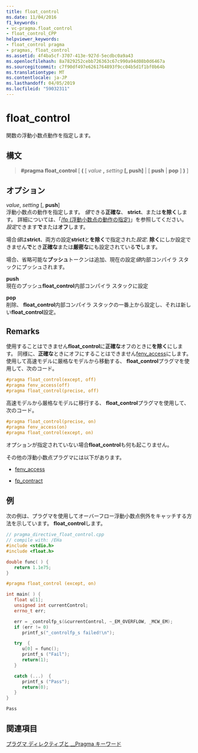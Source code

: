 ```yaml
---
title: float_control
ms.date: 11/04/2016
f1_keywords:
- vc-pragma.float_control
- float_control_CPP
helpviewer_keywords:
- float_control pragma
- pragmas, float_control
ms.assetid: 4f4ba5cf-3707-413e-927d-5ecdbc0a9a43
ms.openlocfilehash: 8a7829252cebb726363c67c990a94d08b0d6467a
ms.sourcegitcommit: c7f90df497e6261764893f9cc04b5d1f1bf0b64b
ms.translationtype: MT
ms.contentlocale: ja-JP
ms.lasthandoff: 04/05/2019
ms.locfileid: "59032311"
---
```

# <a name="floatcontrol"></a>float_control

関数の浮動小数点動作を指定します。

## <a name="syntax"></a>構文

> **#pragma float_control** [ **(** [ *value* **,** *setting* **[, push]** | [ **push** | **pop** ] **)** ]

## <a name="options"></a>オプション

*value*, *setting* [, **push**]<br/>
浮動小数点の動作を指定します。 *値*できる**正確な**、 **strict**、または**を除く**します。 詳細については、「[/fp (浮動小数点の動作の指定)](../build/reference/fp-specify-floating-point-behavior.md)」を参照してください。 *設定*できます**で**または**オフ**します。

場合*値*は**strict**、両方の設定**strict**と**を除く**で指定された*設定*. **除く**にしか設定できません**で**とき**正確な**または**厳密な**にも設定されている**で**します。

場合、省略可能な**プッシュ**トークンは追加、現在の設定*値*内部コンパイラ スタックにプッシュされます。

**push**<br/>
現在のプッシュ**float_control**内部コンパイラ スタックに設定

**pop**<br/>
削除、 **float_control**内部コンパイラ スタックの一番上から設定し、それは新しい**float_control**設定。

## <a name="remarks"></a>Remarks

使用することはできません**float_control**に**正確な**オフのときに**を除く**にします。 同様に、**正確な**ときにオフにすることはできません[fenv_access](../preprocessor/fenv-access.md)にします。 使用して高速モデルに厳格なモデルから移動する、 **float_control**プラグマを使用して、次のコード。

```cpp
#pragma float_control(except, off)
#pragma fenv_access(off)
#pragma float_control(precise, off)
```

高速モデルから厳格なモデルに移行する、 **float_control**プラグマを使用して、次のコード。

```cpp
#pragma float_control(precise, on)
#pragma fenv_access(on)
#pragma float_control(except, on)
```

オプションが指定されていない場合**float_control**も何も起こりません。

その他の浮動小数点プラグマには以下があります。

- [fenv_access](../preprocessor/fenv-access.md)

- [fp_contract](../preprocessor/fp-contract.md)

## <a name="example"></a>例

次の例は、プラグマを使用してオーバーフロー浮動小数点例外をキャッチする方法を示しています。 **float_control**します。

```cpp
// pragma_directive_float_control.cpp
// compile with: /EHa
#include <stdio.h>
#include <float.h>

double func( ) {
   return 1.1e75;
}

#pragma float_control (except, on)

int main( ) {
   float u[1];
   unsigned int currentControl;
   errno_t err;

   err = _controlfp_s(&currentControl, ~_EM_OVERFLOW, _MCW_EM);
   if (err != 0)
      printf_s("_controlfp_s failed!\n");

   try  {
      u[0] = func();
      printf_s ("Fail");
      return(1);
   }

   catch (...)  {
      printf_s ("Pass");
      return(0);
   }
}
```

```Output
Pass
```

## <a name="see-also"></a>関連項目

[プラグマ ディレクティブと __Pragma キーワード](../preprocessor/pragma-directives-and-the-pragma-keyword.md)
